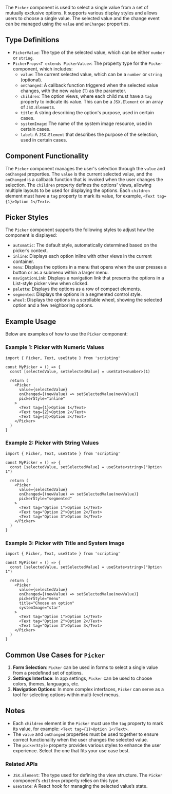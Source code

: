 The `Picker` component is used to select a single value from a set of mutually exclusive options. It supports various display styles and allows users to choose a single value. The selected value and the change event can be managed using the `value` and `onChanged` properties.

## Type Definitions

- `PickerValue`: The type of the selected value, which can be either `number` or `string`.
- `PickerProps<T extends PickerValue>`: The property type for the `Picker` component, which includes:
  - `value`: The current selected value, which can be a `number` or `string` (optional).
  - `onChanged`: A callback function triggered when the selected value changes, with the new value (`T`) as the parameter.
  - `children`: The option views, where each child must have a `tag` property to indicate its value. This can be a `JSX.Element` or an array of `JSX.Element`s.
  - `title`: A string describing the option's purpose, used in certain cases.
  - `systemImage`: The name of the system image resource, used in certain cases.
  - `label`: A `JSX.Element` that describes the purpose of the selection, used in certain cases.

## Component Functionality

The `Picker` component manages the user's selection through the `value` and `onChanged` properties. The `value` is the current selected value, and the `onChanged` is a callback function that is invoked when the user changes the selection. The `children` property defines the options' views, allowing multiple layouts to be used for displaying the options. Each `children` element must have a `tag` property to mark its value, for example, `<Text tag={1}>Option 1</Text>`.

## Picker Styles

The `Picker` component supports the following styles to adjust how the component is displayed:

- `automatic`: The default style, automatically determined based on the picker’s context.
- `inline`: Displays each option inline with other views in the current container.
- `menu`: Displays the options in a menu that opens when the user presses a button or as a submenu within a larger menu.
- `navigationLink`: Displays a navigation link that presents the options in a List-style picker view when clicked.
- `palette`: Displays the options as a row of compact elements.
- `segmented`: Displays the options in a segmented control style.
- `wheel`: Displays the options in a scrollable wheel, showing the selected option and a few neighboring options.

## Example Usage

Below are examples of how to use the `Picker` component:

### Example 1: Picker with Numeric Values

```tsx
import { Picker, Text, useState } from 'scripting'

const MyPicker = () => {
  const [selectedValue, setSelectedValue] = useState<number>(1)

  return (
    <Picker
      value={selectedValue}
      onChanged={(newValue) => setSelectedValue(newValue)}
      pickerStyle="inline"
    >
      <Text tag={1}>Option 1</Text>
      <Text tag={2}>Option 2</Text>
      <Text tag={3}>Option 3</Text>
    </Picker>
  )
}
```

### Example 2: Picker with String Values

```tsx
import { Picker, Text, useState } from 'scripting'

const MyPicker = () => {
  const [selectedValue, setSelectedValue] = useState<string>("Option 1")

  return (
    <Picker
      value={selectedValue}
      onChanged={(newValue) => setSelectedValue(newValue)}
      pickerStyle="segmented"
    >
      <Text tag="Option 1">Option 1</Text>
      <Text tag="Option 2">Option 2</Text>
      <Text tag="Option 3">Option 3</Text>
    </Picker>
  )
}
```

### Example 3: Picker with Title and System Image

```tsx
import { Picker, Text, useState } from 'scripting'

const MyPicker = () => {
  const [selectedValue, setSelectedValue] = useState<string>("Option 1")

  return (
    <Picker
      value={selectedValue}
      onChanged={(newValue) => setSelectedValue(newValue)}
      pickerStyle="menu"
      title="Choose an option"
      systemImage="star"
    >
      <Text tag="Option 1">Option 1</Text>
      <Text tag="Option 2">Option 2</Text>
      <Text tag="Option 3">Option 3</Text>
    </Picker>
  )
}
```

## Common Use Cases for `Picker`

1. **Form Selection**: `Picker` can be used in forms to select a single value from a predefined set of options.
2. **Settings Interface**: In app settings, `Picker` can be used to choose colors, themes, languages, etc.
3. **Navigation Options**: In more complex interfaces, `Picker` can serve as a tool for selecting options within multi-level menus.

## Notes

- Each `children` element in the `Picker` must use the `tag` property to mark its value, for example: `<Text tag={1}>Option 1</Text>`.
- The `value` and `onChanged` properties must be used together to ensure correct functionality when the user changes the selected value.
- The `pickerStyle` property provides various styles to enhance the user experience. Select the one that fits your use case best.

### Related APIs

- `JSX.Element`: The type used for defining the view structure. The `Picker` component’s `children` property relies on this type.
- `useState`: A React hook for managing the selected value’s state.
